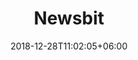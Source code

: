 ---
title: "Newsbit"
date: 2018-12-28T11:02:05+06:00 
# type don't remove or customize
type : "docs"
---